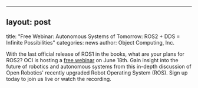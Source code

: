 - - -

## layout: post

title: "Free Webinar: Autonomous Systems of Tomorrow: ROS2 + DDS = Infinite Possibilities"
categories: news
author: Object Computing, Inc.

With the last official release of ROS1 in the books, what are your plans for ROS2? OCI is hosting a [free webinar](https://objectcomputing.com/products/opendds/resources/ros2-dds-autonomous-systems-of-tomorrow) on June 18th. Gain insight into the future of robotics and autonomous systems from this in-depth discussion of Open Robotics' recently upgraded Robot Operating System (ROS). Sign up today to join us live or watch the recording.